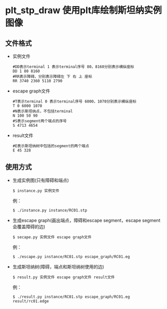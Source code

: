 # plt_stp_draw 使用plt库绘制斯坦纳实例图像



## 文件格式

- 实例文件 

  ```shell
  #DD表示terminal 1 表示terminal序号 80，8160分别表示横纵座标
  DD 1 80 8160
  #RR表示障碍，分别表示障碍左 下 右 上 座标
  RR 3740 2360 5110 2790
  ```

- escape graph文件

  ```shell
  #T表示terminal 0 表示terminal序号 6000，1070分别表示横纵座标
  T 0 6000 1070
  #N表示斯坦纳点，不包括terminal
  N 100 50 90
  #S表示segment两个端点的序号
  S 4713 4654
  ```

- result文件

  ```shell
  #E表示斯坦纳树中包括的segment的两个端点
  E 45 328
  ```



## 使用方式

- 生成实例图(只有障碍和端点)

  `$ instance.py 实例文件`

  例：

  `$ ./instance.py instance/RC01.stp`

- 生成escape graph(画出端点，障碍和escape segment，escape segment会覆盖障碍的边)

  `$ secape.py 实例文件 escape graph文件`

  例：

  `$ ./escape.py instance/RC01.stp escape_graph/RC01.eg`

- 生成斯坦纳树(障碍，端点和斯坦纳树使用的边)

  `$ result.py 实例文件 escape graph文件 result文件`

  例：

  `$ ./result.py instance/RC01.stp escape_graph/RC01.eg result/rc01.edge`